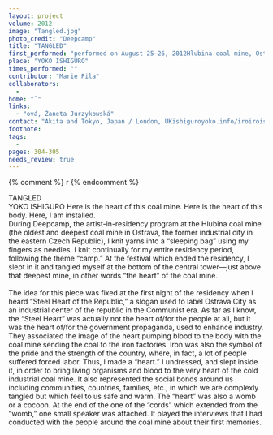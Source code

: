 ```yaml
---
layout: project
volume: 2012
image: "Tangled.jpg"
photo_credit: "Deepcamp"
title: "TANGLED"
first_performed: "performed on August 25–26, 2012Hlubina coal mine, Ostrava, Czech Republicperformed once in 2012"
place: "YOKO ISHIGURO"
times_performed: ""
contributor: "Marie Pila"
collaborators: 
  - 
home: "ˇ"
links: 
  - "ová, Žaneta Jurzykowská"
contact: "Akita and Tokyo, Japan / London, UKishiguroyoko.info/iroiroishiguroyoko@me.com"
footnote: 
tags: 
  - 
pages: 304-305
needs_review: true
---
```


{% comment %} 
r
{% endcomment %}

 TANGLED<br>YOKO ISHIGURO 
 Here is the heart of this coal mine. 
 Here is the heart of this body. 
 Here, I am installed. 
 <br>During Deepcamp, the artist-in-residency program at the Hlubina coal mine (the oldest and deepest coal mine in Ostrava, the former industrial city in the eastern Czech Republic), I knit yarns into a “sleeping bag” using my fingers as needles. I knit continually for my entire residency period, following the theme “camp.” At the festival which ended the residency, I slept in it and tangled myself at the bottom of the central tower—just above that deepest mine, in other words “the heart” of the coal mine. <br><br>The idea for this piece was fixed at the first night of the residency when I heard “Steel Heart of the Republic,” a slogan used to label Ostrava City as an industrial center of the republic in the Communist era. As far as I know, the “Steel Heart” was actually not the heart of/for the people at all, but it was the heart of/for the government propaganda, used to enhance industry. They associated the image of the heart pumping blood to the body with the coal mine sending the coal to the iron factories. Iron was also the symbol of the pride and the strength of the country, where, in fact, a lot of people suffered forced labor. Thus, I made a “heart.” I undressed, and slept inside it, in order to bring living organisms and blood to the very heart of the cold industrial coal mine. It also represented the social bonds around us including communities, countries, families, etc., in which we are complexly tangled but which feel to us safe and warm. The “heart” was also a womb or a cocoon. At the end of the one of the “cords” which extended from the “womb,” one small speaker was attached. It played the interviews that I had conducted with the people around the coal mine about their first memories.<br><br> 
